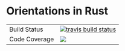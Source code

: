 # Orientations in Rust

<table>
<tr>
  <td>Build Status</td>
  <td>
    <a href="https://travis-ci.org/rwilson4/orientations">
    <img src="https://travis-ci.org/rwilson4/orientations.svg?branch=master&label=Travis%20CI" alt="travis build status" />
    </a>
  </td>
</tr>
<tr>
  <td>Code Coverage</td>
  <td>
    <a href="https://codecov.io/gh/rwilson4/orientations">
    <img src="https://codecov.io/gh/rwilson4/orientations/branch/master/graph/badge.svg" />
    </a>
  </td>
</tr>
</table>
